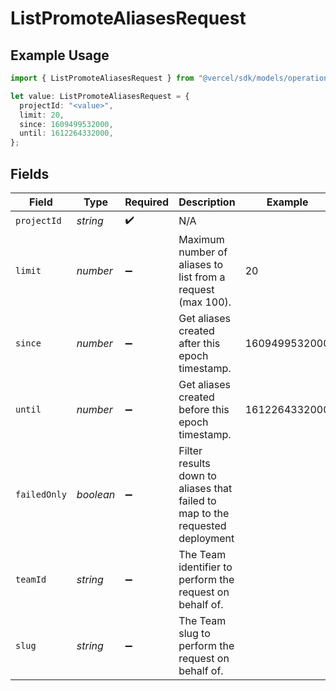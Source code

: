 # ListPromoteAliasesRequest

## Example Usage

```typescript
import { ListPromoteAliasesRequest } from "@vercel/sdk/models/operations/listpromotealiases.js";

let value: ListPromoteAliasesRequest = {
  projectId: "<value>",
  limit: 20,
  since: 1609499532000,
  until: 1612264332000,
};
```

## Fields

| Field                                                                         | Type                                                                          | Required                                                                      | Description                                                                   | Example                                                                       |
| ----------------------------------------------------------------------------- | ----------------------------------------------------------------------------- | ----------------------------------------------------------------------------- | ----------------------------------------------------------------------------- | ----------------------------------------------------------------------------- |
| `projectId`                                                                   | *string*                                                                      | :heavy_check_mark:                                                            | N/A                                                                           |                                                                               |
| `limit`                                                                       | *number*                                                                      | :heavy_minus_sign:                                                            | Maximum number of aliases to list from a request (max 100).                   | 20                                                                            |
| `since`                                                                       | *number*                                                                      | :heavy_minus_sign:                                                            | Get aliases created after this epoch timestamp.                               | 1609499532000                                                                 |
| `until`                                                                       | *number*                                                                      | :heavy_minus_sign:                                                            | Get aliases created before this epoch timestamp.                              | 1612264332000                                                                 |
| `failedOnly`                                                                  | *boolean*                                                                     | :heavy_minus_sign:                                                            | Filter results down to aliases that failed to map to the requested deployment |                                                                               |
| `teamId`                                                                      | *string*                                                                      | :heavy_minus_sign:                                                            | The Team identifier to perform the request on behalf of.                      |                                                                               |
| `slug`                                                                        | *string*                                                                      | :heavy_minus_sign:                                                            | The Team slug to perform the request on behalf of.                            |                                                                               |